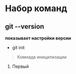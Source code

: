 # Набор команд
## git --version
**показывает настройки версии**

* git init  
> Комнада иницилизации 
1. Первый

 
